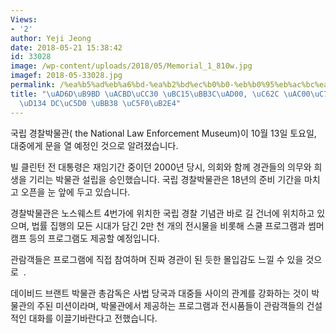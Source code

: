 ```yaml
---
Views:
- '2'
author: Yeji Jeong
date: 2018-05-21 15:38:42
id: 33028
image: /wp-content/uploads/2018/05/Memorial_1_810w.jpg
imagef: 2018-05-33028.jpg
permalink: /%ea%b5%ad%eb%a6%bd-%ea%b2%bd%ec%b0%b0-%eb%b0%95%eb%ac%bc%ea%b4%80-%ec%98%ac-%ea%b0%80%ec%9d%84-%ec%9b%8c%ec%8b%b1%ed%84%b4-dc%ec%97%90-%eb%ac%b8-%ec%97%b0%eb%8b%a4/
title: "\uAD6D\uB9BD \uACBD\uCC30 \uBC15\uBB3C\uAD00, \uC62C \uAC00\uC744 \uC6CC\uC2F1\
  \uD134 DC\uC5D0 \uBB38 \uC5F0\uB2E4"
---
```


국립 경찰박물관( the National Law Enforcement Museum)이 10월 13일 토요일, 대중에게 문을 열 예정인 것으로 알려졌습니다.

빌 클린턴 전 대통령은 재임기간 중이던 2000년 당시, 의회와 함께 경관들의 의무와 희생을 기리는 박물관 설립을 승인했습니다. 국립 경찰박물관은 18년의 준비 기간을 마치고 오픈을 눈 앞에 두고 있습니다.

경찰박물관은 노스웨스트 4번가에 위치한 국립 경찰 기념관 바로 길 건너에 위치하고 있으며, 법률 집행의 모든 시대가 담긴 2만 천 개의 전시물을 비롯해 스쿨 프로그램과 썸머 캠프 등의 프로그램도 제공할 예정입니다.

관람객들은 프로그램에 직접 참여하며 진짜 경관이 된 듯한 몰입감도 느낄 수 있을 것으로  .

데이비드 브랜트 박물관 총감독은 사법 당국과 대중들 사이의 관계를 강화하는 것이 박물관의 주된 미션이라며, 박물관에서 제공하는 프로그램과 전시품들이 관람객들의 건설적인 대화를 이끌기바란다고 전했습니다.